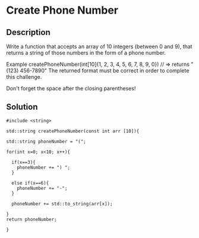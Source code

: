 # Create Phone Number

## Description
Write a function that accepts an array of 10 integers (between 0 and 9), that returns a string of those numbers in the form of a phone number.

Example
createPhoneNumber(int[10]{1, 2, 3, 4, 5, 6, 7, 8, 9, 0}) // => returns "(123) 456-7890"
The returned format must be correct in order to complete this challenge.

Don't forget the space after the closing parentheses!

## Solution
    #include <string>
  
    std::string createPhoneNumber(const int arr [10]){
    
    std::string phoneNumber = "(";
    
    for(int x=0; x<10; x++){
      
      if(x==3){
        phoneNumber += ") ";
      }
      
      else if(x==6){
        phoneNumber += "-";
      }
      
      phoneNumber += std::to_string(arr[x]);
      
    }
    return phoneNumber;
    
    }
